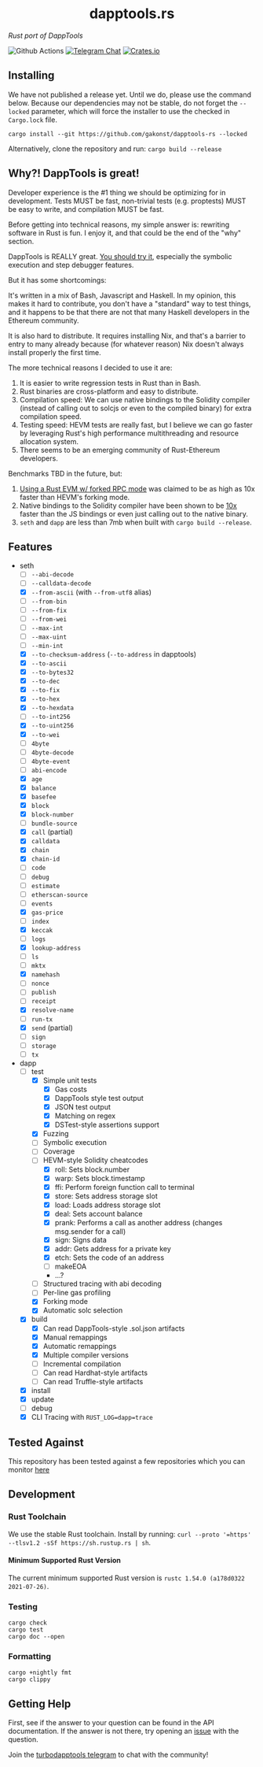 # <h1 align="center"> dapptools.rs </h1>

_Rust port of DappTools_

![Github Actions](https://github.com/gakonst/dapptools-rs/workflows/Tests/badge.svg)
[![Telegram Chat](https://img.shields.io/endpoint?color=neon&style=flat-square&url=https%3A%2F%2Ftg.sumanjay.workers.dev%2Fturbodapptools)](https://t.me/turbodapptools)
[![Crates.io][crates-badge]][crates-url]

[crates-badge]: https://img.shields.io/crates/v/turbodapp.svg
[crates-url]: https://crates.io/crates/turbodapp

## Installing

We have not published a release yet. Until we do, please use the command below.
Because our dependencies may not be stable, do not forget the `--locked`
parameter, which will force the installer to use the checked in `Cargo.lock`
file.

```
cargo install --git https://github.com/gakonst/dapptools-rs --locked
```

Alternatively, clone the repository and run: `cargo build --release`

## Why?! DappTools is great!

Developer experience is the #1 thing we should be optimizing for in development.
Tests MUST be fast, non-trivial tests (e.g. proptests) MUST be easy to write,
and compilation MUST be fast.

Before getting into technical reasons, my simple answer is: rewriting software
in Rust is fun. I enjoy it, and that could be the end of the "why" section.

DappTools is REALLY great.
[You should try it](https://github.com/dapphub/dapptools/), especially the
symbolic execution and step debugger features.

But it has some shortcomings:

It's written in a mix of Bash, Javascript and Haskell. In my opinion, this makes
it hard to contribute, you don't have a "standard" way to test things, and it
happens to be that there are not that many Haskell developers in the Ethereum
community.

It is also hard to distribute. It requires installing Nix, and that's a barrier
to entry to many already because (for whatever reason) Nix doesn't always
install properly the first time.

The more technical reasons I decided to use it are:

1. It is easier to write regression tests in Rust than in Bash.
1. Rust binaries are cross-platform and easy to distribute.
1. Compilation speed: We can use native bindings to the Solidity compiler
   (instead of calling out to solcjs or even to the compiled binary) for extra
   compilation speed.
1. Testing speed: HEVM tests are really fast, but I believe we can go faster by
   leveraging Rust's high performance multithreading and resource allocation
   system.
1. There seems to be an emerging community of Rust-Ethereum developers.

Benchmarks TBD in the future, but:

1. [Using a Rust EVM w/ forked RPC mode](https://github.com/brockelmore/rust-cevm/#compevm-rust-ethereum-virtual-machine-implementation-designed-for-smart-contract-composability-testing)
   was claimed to be as high as 10x faster than HEVM's forking mode.
1. Native bindings to the Solidity compiler have been shown to be
   [10x](https://forum.openzeppelin.com/t/a-faster-solidity-compiler-cli-in-rust/2546)
   faster than the JS bindings or even just calling out to the native binary.
1. `seth` and `dapp` are less than 7mb when built with `cargo build --release`.

## Features

- seth
  - [ ] `--abi-decode`
  - [ ] `--calldata-decode`
  - [x] `--from-ascii` (with `--from-utf8` alias)
  - [ ] `--from-bin`
  - [ ] `--from-fix`
  - [ ] `--from-wei`
  - [ ] `--max-int`
  - [ ] `--max-uint`
  - [ ] `--min-int`
  - [x] `--to-checksum-address` (`--to-address` in dapptools)
  - [x] `--to-ascii`
  - [x] `--to-bytes32`
  - [x] `--to-dec`
  - [x] `--to-fix`
  - [x] `--to-hex`
  - [x] `--to-hexdata`
  - [ ] `--to-int256`
  - [x] `--to-uint256`
  - [x] `--to-wei`
  - [ ] `4byte`
  - [ ] `4byte-decode`
  - [ ] `4byte-event`
  - [ ] `abi-encode`
  - [x] `age`
  - [x] `balance`
  - [x] `basefee`
  - [x] `block`
  - [x] `block-number`
  - [ ] `bundle-source`
  - [x] `call` (partial)
  - [x] `calldata`
  - [x] `chain`
  - [x] `chain-id`
  - [ ] `code`
  - [ ] `debug`
  - [ ] `estimate`
  - [ ] `etherscan-source`
  - [ ] `events`
  - [x] `gas-price`
  - [ ] `index`
  - [x] `keccak`
  - [ ] `logs`
  - [x] `lookup-address`
  - [ ] `ls`
  - [ ] `mktx`
  - [x] `namehash`
  - [ ] `nonce`
  - [ ] `publish`
  - [ ] `receipt`
  - [x] `resolve-name`
  - [ ] `run-tx`
  - [x] `send` (partial)
  - [ ] `sign`
  - [ ] `storage`
  - [ ] `tx`
- dapp
  - [ ] test
    - [x] Simple unit tests
      - [x] Gas costs
      - [x] DappTools style test output
      - [x] JSON test output
      - [x] Matching on regex
      - [x] DSTest-style assertions support
    - [x] Fuzzing
    - [ ] Symbolic execution
    - [ ] Coverage
    - [ ] HEVM-style Solidity cheatcodes
      - [x] roll: Sets block.number
      - [x] warp: Sets block.timestamp
      - [x] ffi: Perform foreign function call to terminal
      - [x] store: Sets address storage slot
      - [x] load: Loads address storage slot
      - [x] deal: Sets account balance
      - [x] prank: Performs a call as another address (changes msg.sender for a call)
      - [x] sign: Signs data
      - [x] addr: Gets address for a private key
      - [x] etch: Sets the code of an address
      - [ ] makeEOA
      - ...?
    - [ ] Structured tracing with abi decoding
    - [ ] Per-line gas profiling
    - [x] Forking mode
    - [x] Automatic solc selection
  - [x] build
    - [x] Can read DappTools-style .sol.json artifacts
    - [x] Manual remappings
    - [x] Automatic remappings
    - [x] Multiple compiler versions
    - [ ] Incremental compilation
    - [ ] Can read Hardhat-style artifacts
    - [ ] Can read Truffle-style artifacts
  - [x] install
  - [x] update
  - [ ] debug
  - [x] CLI Tracing with `RUST_LOG=dapp=trace`

## Tested Against

This repository has been tested against a few repositories which you can monitor
[here](https://github.com/gakonst/dapptools-benchmarks)

## Development

### Rust Toolchain

We use the stable Rust toolchain. Install by running:
`curl --proto '=https' --tlsv1.2 -sSf https://sh.rustup.rs | sh`.

#### Minimum Supported Rust Version

The current minimum supported Rust version is
`rustc 1.54.0 (a178d0322 2021-07-26)`.

### Testing

```
cargo check
cargo test
cargo doc --open
```

### Formatting

```
cargo +nightly fmt
cargo clippy
```

## Getting Help

First, see if the answer to your question can be found in the API documentation.
If the answer is not there, try opening an
[issue](https://github.com/gakonst/dapptools-rs/issues/new) with the question.

Join the [turbodapptools telegram](https://t.me/turbodapptools) to chat with the
community!
